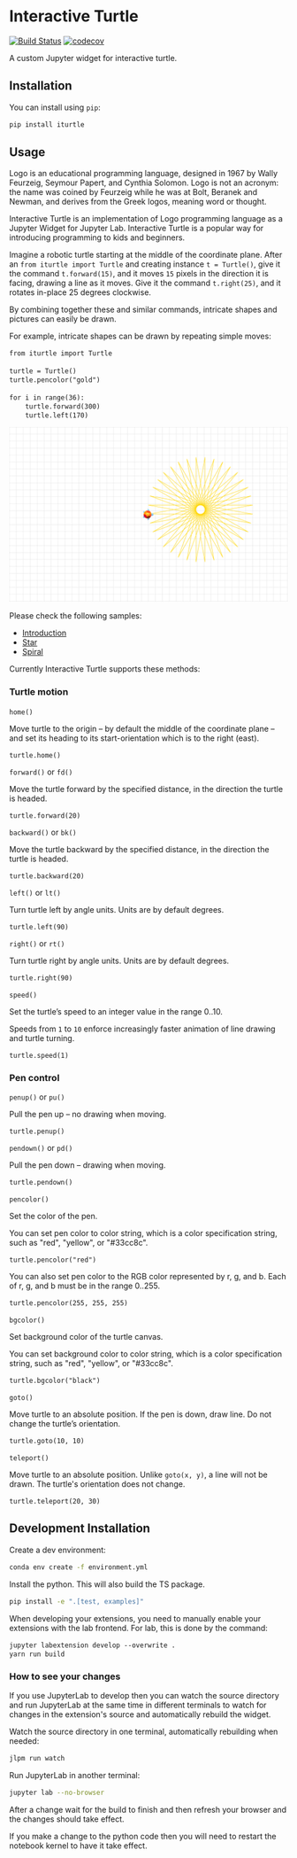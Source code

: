 # Interactive Turtle

[![Build Status](https://travis-ci.org/datarho.tech/iturtle.svg?branch=master)](https://travis-ci.org/datarho.tech/iturtle)
[![codecov](https://codecov.io/gh/datarho.tech/iturtle/branch/master/graph/badge.svg)](https://codecov.io/gh/datarho.tech/iturtle)

A custom Jupyter widget for interactive turtle.

## Installation

You can install using `pip`:

```bash
pip install iturtle
```

## Usage

Logo is an educational programming language, designed in 1967 by Wally Feurzeig, Seymour Papert, and Cynthia Solomon. Logo is not an acronym: the name was coined by Feurzeig while he was at Bolt, Beranek and Newman, and derives from the Greek logos, meaning word or thought.

Interactive Turtle is an implementation of Logo programming language as a Jupyter Widget for Jupyter Lab. Interactive Turtle is a popular way for introducing programming to kids and beginners.

Imagine a robotic turtle starting at the middle of the coordinate plane. After an `from iturtle import Turtle` and creating instance `t = Turtle()`, give it the command `t.forward(15)`, and it moves `15` pixels in the direction it is facing, drawing a line as it moves. Give it the command `t.right(25)`, and it rotates in-place 25 degrees clockwise.

By combining together these and similar commands, intricate shapes and pictures can easily be drawn.

For example, intricate shapes can be drawn by repeating simple moves:

```
from iturtle import Turtle

turtle = Turtle()
turtle.pencolor("gold")

for i in range(36):
    turtle.forward(300)
    turtle.left(170)
```

![](star.svg)

Please check the following samples:

- [Introduction](examples/introduction.ipynb)
- [Star](examples/star.ipynb)
- [Spiral](examples/spiral.ipynb)

Currently Interactive Turtle supports these methods:

### Turtle motion

`home()`

Move turtle to the origin – by default the middle of the coordinate plane – and set its heading to its start-orientation which is to the right (east).

```
turtle.home()
```

`forward()` or `fd()`

Move the turtle forward by the specified distance, in the direction the turtle is headed.

```
turtle.forward(20)
```

`backward()` or `bk()`

Move the turtle backward by the specified distance, in the direction the turtle is headed.

```
turtle.backward(20)
```

`left()` or `lt()`

Turn turtle left by angle units. Units are by default degrees.

```
turtle.left(90)
```

`right()` or `rt()`

Turn turtle right by angle units. Units are by default degrees.

```
turtle.right(90)
```

`speed()`

Set the turtle’s speed to an integer value in the range 0..10.

Speeds from `1` to `10` enforce increasingly faster animation of line drawing and turtle turning.

```
turtle.speed(1)
```

### Pen control

`penup()` or `pu()`

Pull the pen up – no drawing when moving.

```
turtle.penup()
```

`pendown()` or `pd()`

Pull the pen down – drawing when moving.

```
turtle.pendown()
```

`pencolor()`

Set the color of the pen.

You can set pen color to color string, which is a color specification string, such as "red", "yellow", or "#33cc8c".

```
turtle.pencolor("red")
```

You can also set pen color to the RGB color represented by r, g, and b. Each of r, g, and b must be in the range 0..255.

```
turtle.pencolor(255, 255, 255)
```

`bgcolor()`

Set background color of the turtle canvas.

You can set background color to color string, which is a color specification string, such as "red", "yellow", or "#33cc8c".

```
turtle.bgcolor("black")
```

`goto()`

Move turtle to an absolute position. If the pen is down, draw line. Do not change the turtle’s orientation.

```
turtle.goto(10, 10)
```

`teleport()`

Move turtle to an absolute position. Unlike `goto(x, y)`, a line will not be drawn. The turtle's orientation does not change.

```
turtle.teleport(20, 30)
```

## Development Installation

Create a dev environment:

```bash
conda env create -f environment.yml
```

Install the python. This will also build the TS package.

```bash
pip install -e ".[test, examples]"
```

When developing your extensions, you need to manually enable your extensions with the
lab frontend. For lab, this is done by the command:

```
jupyter labextension develop --overwrite .
yarn run build
```

### How to see your changes

If you use JupyterLab to develop then you can watch the source directory and run JupyterLab at the same time in different
terminals to watch for changes in the extension's source and automatically rebuild the widget.

Watch the source directory in one terminal, automatically rebuilding when needed:

```bash
jlpm run watch
```

Run JupyterLab in another terminal:

```bash
jupyter lab --no-browser
```

After a change wait for the build to finish and then refresh your browser and the changes should take effect.

If you make a change to the python code then you will need to restart the notebook kernel to have it take effect.
